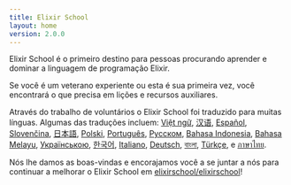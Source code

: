 ```yaml
---
title: Elixir School
layout: home
version: 2.0.0
---
```


Elixir School é o primeiro destino para pessoas procurando aprender e dominar a linguagem de programação Elixir.

Se você é um veterano experiente ou esta é sua primeira vez, você encontrará o que precisa em lições e recursos auxiliares.

Através do trabalho de voluntários o Elixir School foi traduzido para muitas línguas. Algumas das traduções incluem: [Việt ngữ][vi], [汉语][cn], [Español][es], [Slovenčina][sk], [日本語][ja], [Polski][pl], [Português][pt], [Русском][ru], [Bahasa Indonesia][id], [Bahasa Melayu][ms], [Українською][uk], [한국어][ko], [Italiano][it], [Deutsch][de], [বাংলা][bn], [Türkçe][tr], e [ภาษาไทย][th].

Nós lhe damos as boas-vindas e encorajamos você a se juntar a nós para continuar a melhorar o Elixir School em [elixirschool/elixirschool](https://github.com/elixirschool/elixirschool)!

  [cn]: /cn/
  [es]: /es/
  [it]: /it/
  [ja]: /ja/
  [ko]: /ko/
  [pl]: /pl/
  [pt]: /pt/
  [ru]: /ru/
  [sk]: /sk/
  [vi]: /vi/
  [id]: /id/
  [ms]: /ms/
  [uk]: /uk/
  [de]: /de/
  [bn]: /bn/
  [tr]: /tr/
  [th]: /th/
